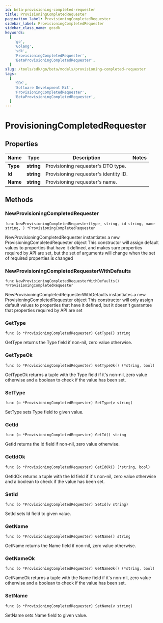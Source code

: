 ```yaml
---
id: beta-provisioning-completed-requester
title: ProvisioningCompletedRequester
pagination_label: ProvisioningCompletedRequester
sidebar_label: ProvisioningCompletedRequester
sidebar_class_name: gosdk
keywords:
  [
    'go',
    'Golang',
    'sdk',
    'ProvisioningCompletedRequester',
    'BetaProvisioningCompletedRequester',
  ]
slug: /tools/sdk/go/beta/models/provisioning-completed-requester
tags:
  [
    'SDK',
    'Software Development Kit',
    'ProvisioningCompletedRequester',
    'BetaProvisioningCompletedRequester',
  ]
---
```


# ProvisioningCompletedRequester

## Properties

| Name     | Type       | Description                           | Notes |
| -------- | ---------- | ------------------------------------- | ----- |
| **Type** | **string** | Provisioning requester's DTO type.    |
| **Id**   | **string** | Provisioning requester's identity ID. |
| **Name** | **string** | Provisioning requester's name.        |

## Methods

### NewProvisioningCompletedRequester

`func NewProvisioningCompletedRequester(type_ string, id string, name string, ) *ProvisioningCompletedRequester`

NewProvisioningCompletedRequester instantiates a new ProvisioningCompletedRequester object This constructor will assign default values to properties that have it defined, and makes sure properties required by API are set, but the set of arguments will change when the set of required properties is changed

### NewProvisioningCompletedRequesterWithDefaults

`func NewProvisioningCompletedRequesterWithDefaults() *ProvisioningCompletedRequester`

NewProvisioningCompletedRequesterWithDefaults instantiates a new ProvisioningCompletedRequester object This constructor will only assign default values to properties that have it defined, but it doesn't guarantee that properties required by API are set

### GetType

`func (o *ProvisioningCompletedRequester) GetType() string`

GetType returns the Type field if non-nil, zero value otherwise.

### GetTypeOk

`func (o *ProvisioningCompletedRequester) GetTypeOk() (*string, bool)`

GetTypeOk returns a tuple with the Type field if it's non-nil, zero value otherwise and a boolean to check if the value has been set.

### SetType

`func (o *ProvisioningCompletedRequester) SetType(v string)`

SetType sets Type field to given value.

### GetId

`func (o *ProvisioningCompletedRequester) GetId() string`

GetId returns the Id field if non-nil, zero value otherwise.

### GetIdOk

`func (o *ProvisioningCompletedRequester) GetIdOk() (*string, bool)`

GetIdOk returns a tuple with the Id field if it's non-nil, zero value otherwise and a boolean to check if the value has been set.

### SetId

`func (o *ProvisioningCompletedRequester) SetId(v string)`

SetId sets Id field to given value.

### GetName

`func (o *ProvisioningCompletedRequester) GetName() string`

GetName returns the Name field if non-nil, zero value otherwise.

### GetNameOk

`func (o *ProvisioningCompletedRequester) GetNameOk() (*string, bool)`

GetNameOk returns a tuple with the Name field if it's non-nil, zero value otherwise and a boolean to check if the value has been set.

### SetName

`func (o *ProvisioningCompletedRequester) SetName(v string)`

SetName sets Name field to given value.

